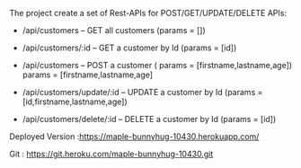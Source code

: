The project create a set of Rest-APIs for POST/GET/UPDATE/DELETE APIs:

- /api/customers – GET all customers (params = [])
    
- /api/customers/:id – GET a customer by Id (params = [id])
    
- /api/customers – POST a customer ( params = [firstname,lastname,age])
    params = [firstname,lastname,age]
- /api/customers/update/:id – UPDATE a customer by Id (params = [id,firstname,lastname,age])
    
- /api/customers/delete/:id – DELETE a customer by Id (params = [id])
    
Deployed Version :https://maple-bunnyhug-10430.herokuapp.com/ 

Git : https://git.heroku.com/maple-bunnyhug-10430.git    
